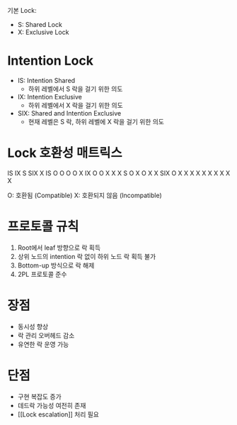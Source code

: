 기본 Lock:
- S: Shared Lock
- X: Exclusive Lock

# Intention Lock
- IS: Intention Shared
	- 하위 레벨에서 S 락을 걸기 위한 의도
- IX: Intention Exclusive
	- 하위 레벨에서 X 락을 걸기 위한 의도
- SIX: Shared and Intention Exclusive
	- 현재 레벨은 S 락, 하위 레벨에 X 락을 걸기 위한 의도

# Lock 호환성 매트릭스
   IS   IX  S   SIX    X
IS   O O  O   O   X
IX   O   O   X   X   X
S    O   X   O   X   X
SIX O   X   X   X    X
X    X   X   X   X    X

O: 호환됨 (Compatible)
X: 호환되지 않음 (Incompatible)



# 프로토콜 규칙
1) Root에서 leaf 방향으로 락 획득
2) 상위 노드의 intention 락 없이 하위 노드 락 획득 불가
3) Bottom-up 방식으로 락 해제
4) 2PL 프로토콜 준수


# 장점
- 동시성 향상
- 락 관리 오버헤드 감소
- 유연한 락 운영 가능

# 단점
- 구현 복잡도 증가
- 데드락 가능성 여전히 존재
- [[Lock escalation]] 처리 필요